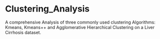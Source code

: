 # Clustering_Analysis
A comprehensive Analysis of three commonly used clustering Algorithms: Kmeans, Kmeans++ and Agglomerative Hierarchical Clustering on a Liver Cirrhosis dataset. 
